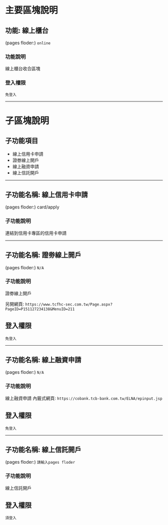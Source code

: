 # 主要區塊說明
## 功能: 線上櫃台
(pages floder:) `
online
`

### 功能說明
線上櫃台收合區塊

### 登入權限
`免登入`



---

# 子區塊說明
## 子功能項目
* 線上信用卡申請
* 證劵線上開戶
* 線上融資申請				
* 線上信託開戶

---
## 子功能名稱: 線上信用卡申請
(pages floder:) card/apply

### 子功能說明
連結到信用卡專區的信用卡申請

---
## 子功能名稱: 證劵線上開戶

(pages floder:) `
N/A
`

### 子功能說明
證劵線上開戶

另開網頁:
`
https://www.tcfhc-sec.com.tw/Page.aspx?PageID=P151127234138&MenuID=211
`

## 登入權限
`免登入`

---
## 子功能名稱: 線上融資申請
(pages floder:) `
N/A
`

### 子功能說明
線上融資申請
內籤式網頁:
`
https://cobank.tcb-bank.com.tw/ELNA/epinput.jsp
`

## 登入權限
`免登入`

---
## 子功能名稱: 線上信託開戶
(pages floder:) `
請輸入pages floder
`

### 子功能說明
線上信託開戶

## 登入權限
`須登入`

